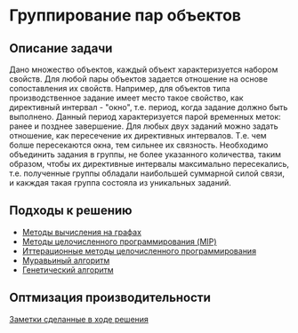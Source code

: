 # Группирование пар объектов
## Описание задачи
Дано множество объектов, каждый объект характеризуется набором свойств. 
Для любой пары объектов задается отношение на основе сопоставления их свойств. 
Например, для объектов типа производственное задание имеет место такое свойство, как директивный интервал - "окно", т.е. период, когда задание должно быть выполнено. Данный период характеризуется парой временных меток: ранее и позднее  завершение. 
Для любых двух заданий можно задать отношение, как пересечение их директивных интервалов. Т.е. чем болше пересекаются окна, тем сильнее их связность. 
Необходимо объединить задания в  группы, не более указанного количества,  таким образом, чтобы их директивные интервалы максимально пересекались,  т.е. полученные группы обладали наибольшей суммарной силой связи, и какждая такая группа состояла из уникальных заданий.

## Подходы к  решению

* [Методы вычисления на графах](https://github.com/plaguedoctor39/grouping-pairs-of-objects/tree/main/graph)
* [Методы целочисленного программирования (MIP)](https://github.com/plaguedoctor39/grouping-pairs-of-objects/tree/main/MIP)
* [Иттерационные методы целочисленного программирования](https://github.com/plaguedoctor39/grouping-pairs-of-objects/tree/main/MIP_itter)
* [Муравьиный алгоритм](https://github.com/plaguedoctor39/grouping-pairs-of-objects/tree/main/ACO)
* [Генетический алгоритм](https://github.com/plaguedoctor39/grouping-pairs-of-objects/tree/main/genetic_algorithm)

## Оптмизация производительности

[Заметки сделанные в ходе решения](https://github.com/plaguedoctor39/grouping-pairs-of-objects/tree/main/notes)


